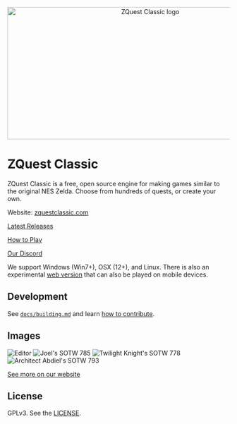 <p style="text-align: center">
  <img style="image-rendering: pixelated" width="632" height="300" src="./resources/assets/zc/ZC_Logo.png" alt="ZQuest Classic logo"/>
</p>

# ZQuest Classic

ZQuest Classic is a free, open source engine for making games similar to the original NES Zelda. Choose from hundreds of quests, or create your own.

Website: [zquestclassic.com](https://zquestclassic.com)

[Latest Releases](https://zquestclassic.com/releases/)

[How to Play](https://zquestclassic.com/docs/how-to-play/)

[Our Discord](https://discord.gg/uStAnHJhPM)

We support Windows (Win7+), OSX (12+), and Linux. There is also an experimental [web version](https://zquestclassic.com/play/) that can also be played on mobile devices.

## Development

See [`docs/building.md`](./docs/building.md) and learn [how to contribute](./CONTRIBUTING.md).

## Images

![Editor](https://github.com/user-attachments/assets/84d5f7e0-d948-4e01-b62b-552d1f961f91)
![Joel's SOTW 785](https://zquestclassic.com/img/sotw-785-joel.png)
![Twilight Knight's SOTW 778](https://zquestclassic.com/img/sotw-778-twilight-knight.png)
![Architect Abdiel's SOTW 793](https://zquestclassic.com/img/sotw-793-architect-abdiel.png)

[See more on our website](https://zquestclassic.com/)

## License

GPLv3. See the [LICENSE](./LICENSE).
